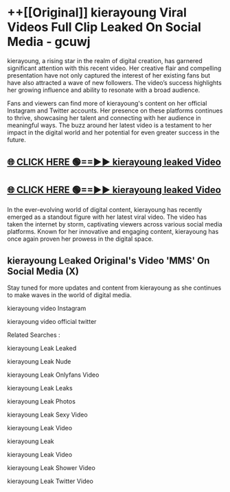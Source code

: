 # ++[[Original]] kierayoung Viral Videos Full Clip Leaked On Social Media - gcuwj<br>

kierayoung, a rising star in the realm of digital creation, has garnered significant attention with this recent video. Her creative flair and compelling presentation have not only captured the interest of her existing fans but have also attracted a wave of new followers. The video’s success highlights her growing influence and ability to resonate with a broad audience.

Fans and viewers can find more of kierayoung's content on her official Instagram and Twitter accounts. Her presence on these platforms continues to thrive, showcasing her talent and connecting with her audience in meaningful ways. The buzz around her latest video is a testament to her impact in the digital world and her potential for even greater success in the future.


## [🌐 CLICK HERE 🟢==►► kierayoung leaked Video ](https://onlyclips.site?title=kierayoung&ref=git)

## [🌐 CLICK HERE 🟢==►► kierayoung leaked Video ](https://onlyclips.site?title=kierayoung&ref=git)


In the ever-evolving world of digital content, kierayoung has recently emerged as a standout figure with her latest viral video. The video has taken the internet by storm, captivating viewers across various social media platforms. Known for her innovative and engaging content, kierayoung has once again proven her prowess in the digital space.



## kierayoung L𝚎aked Original's Video 'MMS' On Social Media (X)


Stay tuned for more updates and content from kierayoung as she continues to make waves in the world of digital media.

kierayoung video Instagram

kierayoung video official twitter


Related Searches :

kierayoung Leak Leaked

kierayoung Leak Nude

kierayoung Leak Onlyfans Video

kierayoung Leak Leaks

kierayoung Leak Photos

kierayoung Leak Sexy Video

kierayoung Leak Video

kierayoung Leak

kierayoung Leak Video

kierayoung Leak Shower Video

kierayoung Leak Twitter Video

